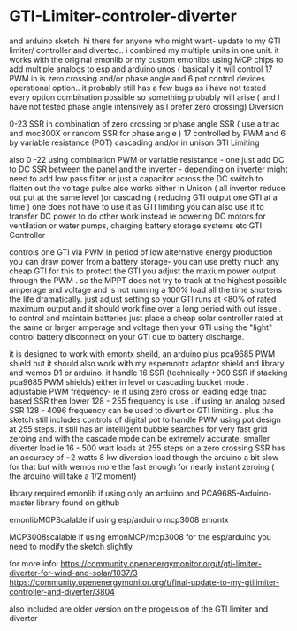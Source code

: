 # GTI-Limiter-controler-diverter

 and arduino sketch. 
hi there for anyone who might want- update to my GTI limiter/ controller and diverted.. i combined my multiple units in one unit. it works with the original emonlib or my custom emonlibs using MCP chips to add multiple analogs to esp and arduino unos (
basically it will control 17 PWM in is zero crossing and/or phase angle and 6 pot control devices
operational option.. it probably still has a few bugs as i have not tested every option combination possible so something probably will arise ( and I have not tested phase angle intensively as I prefer zero crossing)
Diversion

0-23 SSR in combination of zero crossing or phase angle SSR ( use a triac and moc300X or random SSR for phase angle ) 17 controlled by PWM and 6 by variable resistance (POT)
cascading and/or in unison
GTI Limiting

also 0 -22 using combination PWM or variable resistance - one just add DC to DC SSR between the panel and the inverter - depending on inverter might need to add low pass filter or just a capacitor across the DC switch to flatten out the voltage pulse also works either in Unison ( all inverter reduce out put at the same level )or cascading ( reducing GTI output one GTI at a time )
one does not have to use it as GTI limiting you can also use it to transfer DC power to do other work instead ie powering DC motors for ventilation or water pumps, charging battery storage systems etc
GTI Controller

controls one GTI via PWM
in period of low alternative energy production you can draw power from a battery storage- you can use pretty much any cheap GTI for this to protect the GTI you adjust the maxium power output through the PWM . so the MPPT does not try to track at the highest possible amperage and voltage and is not running a 100% load all the time shortens the life dramatically. just adjust setting so your GTI runs at <80% of rated maximum output and it should work fine over a long period with out issue . to control and maintain batteries just place a cheap solar controller rated at the same or larger amperage and voltage then your GTI using the "light" control battery disconnect on your GTI due to battery discharge.

it is designed to work with emontx sheild, an arduino plus pca9685 PWM shield
but it should also work with my espemontx adaptor shield and library and wemos D1 or arduino. it handle 16 SSR (technically +900 SSR if stacking pca9685 PWM shields) either in level or cascading bucket mode . adjustable PWM frequency- ie if using zero cross or leading edge triac based SSR then lower 128 - 255 frequency is use . if using an analog based SSR 128 - 4096 frequency can be used to divert or GTI limiting . plus the sketch still includes controls of digital pot to handle PWM using pot design at 255 steps.
it still has an intelligent bubble searches for very fast grid zeroing and with the cascade mode can be extremely accurate. smaller diverter load ie 16 - 500 watt loads at 255 steps on a zero crossing SSR has an accuracy of ~2 watts 8 kw diversion load though the arduino a bit slow for that but with wemos more the fast enough for nearly instant zeroing ( the arduino will take a 1/2 moment)

library required
emonlib if using only an arduino
and
PCA9685-Arduino-master library found on github

emonlibMCPScalable if using esp/arduino mcp3008 emontx

MCP3008scalable 
if using emonMCP/mcp3008 for the esp/arduino you need to modify the sketch slightly

for more info:
https://community.openenergymonitor.org/t/gti-limiter-diverter-for-wind-and-solar/1037/3
https://community.openenergymonitor.org/t/final-update-to-my-gtilimiter-controller-and-diverter/3804

also included are older version on the progession of the GTI limiter and diverter
